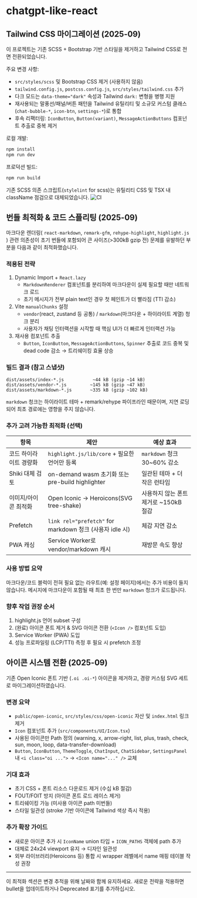 # chatgpt-like-react

## Tailwind CSS 마이그레이션 (2025-09)

이 프로젝트는 기존 SCSS + Bootstrap 기반 스타일을 제거하고 Tailwind CSS로 전면 전환되었습니다.

주요 변경 사항:
- `src/styles/scss` 및 Bootstrap CSS 제거 (사용하지 않음)
- `tailwind.config.js`, `postcss.config.js`, `src/styles/tailwind.css` 추가
- 다크 모드는 `data-theme="dark"` 속성과 Tailwind `dark:` 변형을 병행 지원
- 재사용되는 말풍선/패널/버튼 패턴을 Tailwind 유틸리티 및 소규모 커스텀 클래스(`chat-bubble-*`, `icon-btn`, `settings-*`)로 통합
- 후속 리팩터링: `IconButton`, `Button(variant)`, `MessageActionButtons` 컴포넌트 추출로 중복 제거

로컬 개발:
```bash
npm install
npm run dev
```

프로덕션 빌드:
```bash
npm run build
```

기존 SCSS 의존 스크립트(`stylelint` for scss)는 유틸리티 CSS 및 TSX 내 className 점검으로 대체되었습니다.
![CI](../../workflows/CI/badge.svg)

## 번들 최적화 & 코드 스플리팅 (2025-09)

마크다운 렌더링( `react-markdown`, `remark-gfm`, `rehype-highlight`, `highlight.js` ) 관련 의존성이 초기 번들에 포함되어 큰 사이즈(>300kB gzip 전) 문제를 유발하던 부분을 다음과 같이 최적화했습니다.

### 적용된 전략
1. Dynamic Import + `React.lazy`
	- `MarkdownRenderer` 컴포넌트를 분리하여 마크다운이 실제 필요할 때만 네트워크 로드
	- 초기 메시지가 전부 plain text인 경우 첫 페인트가 더 빨라짐 (TTI 감소)
2. Vite `manualChunks` 설정
	- `vendor`(react, zustand 등 공통) / `markdown`(마크다운 + 하이라이트 계열) 청크 분리
	- 사용자가 채팅 인터랙션을 시작할 때 핵심 UI가 더 빠르게 인터랙션 가능
3. 재사용 컴포넌트 추출
	- `Button`, `IconButton`, `MessageActionButtons`, `Spinner` 추출로 코드 중복 및 dead code 감소 → 트리쉐이킹 효율 상승

### 빌드 결과 (참고 스냅샷)
```
dist/assets/index-*.js           ~44 kB (gzip ~14 kB)
dist/assets/vendor-*.js         ~145 kB (gzip ~47 kB)
dist/assets/markdown-*.js       ~335 kB (gzip ~102 kB)
```
`markdown` 청크는 하이라이트 테마 + remark/rehype 파이프라인 때문이며, 지연 로딩되어 최초 경로에는 영향을 주지 않습니다.

### 추가 고려 가능한 최적화 (선택)
| 항목 | 제안 | 예상 효과 |
|------|------|-----------|
| 코드 하이라이트 경량화 | `highlight.js/lib/core` + 필요한 언어만 등록 | `markdown` 청크 30~60% 감소 |
| Shiki 대체 검토 | on-demand wasm 초기화 또는 pre-build highlighter | 일관된 테마 + 더 작은 런타임 |
| 이미지/아이콘 최적화 | Open Iconic → Heroicons(SVG tree-shake) | 사용하지 않는 폰트 제거로 ~150kB 절감 |
| Prefetch | `link rel="prefetch"` for markdown 청크 (사용자 idle 시) | 체감 지연 감소 |
| PWA 캐싱 | Service Worker로 vendor/markdown 캐시 | 재방문 속도 향상 |

### 사용 방법 요약
마크다운/코드 블럭이 전혀 필요 없는 라우트(예: 설정 페이지)에서는 추가 비용이 들지 않습니다. 메시지에 마크다운이 포함될 때 최초 한 번만 `markdown` 청크가 로드됩니다.

### 향후 작업 권장 순서
1. highlight.js 언어 subset 구성
2. (완료) 아이콘 폰트 제거 & SVG 아이콘 전환 (`<Icon />` 컴포넌트 도입)
3. Service Worker (PWA) 도입
4. 성능 프로파일링 (LCP/TTI) 측정 후 필요 시 prefetch 조정

## 아이콘 시스템 전환 (2025-09)

기존 Open Iconic 폰트 기반 (`.oi .oi-*`) 아이콘을 제거하고, 경량 커스텀 SVG 세트로 마이그레이션하였습니다.

### 변경 요약
- `public/open-iconic`, `src/styles/css/open-iconic` 자산 및 `index.html` 링크 제거
- `Icon` 컴포넌트 추가 (`src/components/UI/Icon.tsx`)
- 사용된 아이콘만 Path 정의 (warning, x, arrow-right, list, plus, trash, check, sun, moon, loop, data-transfer-download)
- `Button`, `IconButton`, `ThemeToggle`, `ChatInput`, `ChatSidebar`, `SettingsPanel` 내 `<i class="oi ...">` → `<Icon name="..." />` 교체

### 기대 효과
- 초기 CSS + 폰트 리소스 다운로드 제거 (수십 kB 절감)
- FOUT/FOIT 방지 (아이콘 폰트 로드 레이스 제거)
- 트리쉐이킹 가능 (미사용 아이콘 path 미번들)
- 스타일 일관성 (stroke 기반 아이콘에 Tailwind 색상 즉시 적용)

### 추가 확장 가이드
- 새로운 아이콘 추가 시 `IconName` union 타입 + `ICON_PATHS` 객체에 path 추가
- 대체로 24x24 viewport 유지 → 디자인 일관성
- 외부 라이브러리(Heroicons 등) 통합 시 wrapper 레벨에서 name 매핑 테이블 작성 권장

---
이 최적화 섹션은 변경 추적을 위해 날짜와 함께 유지하세요. 새로운 전략을 적용하면 bullet을 업데이트하거나 Deprecated 표기를 추가하십시오.
